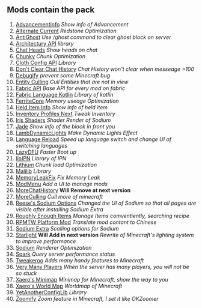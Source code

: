 ## Mods contain the pack
1. [Advancementinfo](https://modrinth.com/mod/advancementinfo) _Show info of Advancement_
2. [Alternate Current](https://modrinth.com/mod/alternate-current) _Redstone Optimization_
3. [AntiGhost](https://modrinth.com/mod/antighost) _Use /ghost command to clear ghost block on server_
4. [Architectury API](https://modrinth.com/mod/architectury-api) _library_
5. [Chat Heads](https://modrinth.com/mod/chat-heads)  _Show heads on chat_
6. [Chunky](https://modrinth.com/mod/chunky) _Chunk Optimization_
7. [Cloth Config API](https://modrinth.com/mod/cloth-config) _Library_
8. [Don't Clear Chat History](https://modrinth.com/mod/DCCH) _Chat History won't clear when messeage >100_
9. [Debugify](https://modrinth.com/mod/debugify) _prevent some Minecraft bug_
10. [Entity Culling](https://modrinth.com/mod/entityculling) _Cull Entities that are not in view_
11. [Fabric API](https://modrinth.com/mod/fabric-api) _Base API for every mod on fabric_
12. [Fabric Language Kotlin](https://modrinth.com/mod/fabric-language-kotlin) _Library of kotlin_
13. [FerriteCore](https://modrinth.com/mod/ferrite-core) _Memory useage Optimization_
14. [Held Item Info](https://modrinth.com/mod/held-item-info) _Show info of held item_
15. [Inventory Profiles Next](https://modrinth.com/mod/inventory-profiles-next) _Tweak Inventory_
16. [Iris Shaders](https://modrinth.com/mod/iris) _Shader Render of Sodium_
17. [Jade](https://modrinth.com/mod/jade) _Show info of the block in front you_
18. [LambDynamicLights](https://modrinth.com/mod/lambdynamiclights) _Make Dynamic Lights Effect_
19. [Language Reload](https://modrinth.com/mod/language-reload) _Speed up language switch and change UI of switching languages_
20. [LazyDFU](https://modrinth.com/mod/lazydfu) _Faster Boot up_
21. [libIPN](https://modrinth.com/mod/libipn) _Library of IPN_
22. [Lithium](https://modrinth.com/mod/lithium) _Chunk load Optimization_
23. [Malilib](https://curseforge.com/minecraft/mc-mods/malilib) _Library_
24. [MemoryLeakFix](https://modrinth.com/mod/memoryleakfix) _Fix Memory Leak_
25. [ModMenu](https://modrinth.com/mod/modmenu) _Add a UI to manage mods_
26. [MoreChatHistory](https://modrinth.com/mod/morechathistory) **Will Remove at next version**
27. [MoreCulling](https://modrinth.com/mod/moreculling) _Cull more of minecraft_
28. [Reese's Sodium Options](https://modrinth.com/mod/reeses-sodium-options) _Changed the UI of Sodium so that all pages are visible after installing Sodium Extra_
29. [Roughly Enough Items](https://modrinth.com/mod/roughly-enough-items) _Manage Items comventiently, searching recipe_
30. [RPMTW Platform Mod](https://modrinth.com/mod/rpmtw-update-mod) _Translate mod contant to Chinese_
31. [Sodium Extra](https://modrinth.com/mod/sodium-extra) _Scalling options for Sodium_
32. [Starlight](https://modrinth.com/mod/starlight) **Will Add in next version** _Rewrite of Minecraft's lighting system to improve performance_
33. [Sodium](https://modrinth.com/mod/sodium) _Renderer Optimization_
34. [Spark](https://modrinth.com/mod/spark) _Query server performance status_
35. [Tweakeroo](https://curseforge.com/minecraft/mc-mods/tweakeroo) _Adds many handy features to Minecraft_
36. [Very Many Players](https://modrinth.com/mod/vmp-fabric) _When the server has many players, you will not be so stuck_
37. [Xaero's Minimap](https://curseforge.com/minecraft/mc-mods/xaeros-minimap) _Minimap for Minecraft, show the way to you_
38. [Xaero's World Map](https://curseforge.com/minecraft/mc-mods/xaeros-world-map) _Worldmap of Minecraft_
39. [YetAnotherConfigLib](https://modrinth.com/mod/yacl) _Library_
40. [Zoomify](https://curseforge.com/minecraft/mc-mods/zoomify) _Zoom feature in Minecraft, I set it like OKZoomer_
